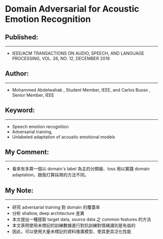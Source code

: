 # Domain Adversarial for Acoustic Emotion Recognition 

## Published:

---

- IEEE/ACM TRANSACTIONS ON AUDIO, SPEECH, AND LANGUAGE PROCESSING, VOL. 26, NO. 12, DECEMBER 2018

## Author:

---

- Mohammed Abdelwahab , Student Member, IEEE, and Carlos Busso , Senior Member, IEEE

## Keyword:

---

- Speech emotion recognition
- Adversarial training,
- Unlabeled adaptation of acoustic emotional models

## My Comment:

---

- 看來有多算一個以 domain's label  為主的分類器、loss 用以實踐 domain adaptation，跟我打算採用的方法不同。

## My Note:

---

- 研究 adversarial training 對 domain 的覆蓋率
- 分析 shallow, deep architecture 差異
- 本文提出一種提取 target data, source data 之 common features 的方法
- 本文表明使用未標記的訓練數據進行對抗訓練對情緒識別是有益的
- 因此，可以使用大量未標記的資料推廣模型、使其更具泛化性能